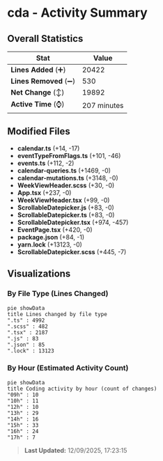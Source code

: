 # cda - Activity Summary 

## Overall Statistics

| Stat                   | Value                                                             |
| ---------------------- | ----------------------------------------------------------------- |
| **Lines Added** (➕)   | 20422                                          |
| **Lines Removed** (➖) | 530                                        |
| **Net Change** (↕)    | 19892                |
| **Active Time** (⌚)   | 207 minutes |


## Modified Files
- **calendar.ts** (+14, -17)
- **eventTypeFromFlags.ts** (+101, -46)
- **events.ts** (+112, -2)
- **calendar-queries.ts** (+1469, -0)
- **calendar-mutations.ts** (+3148, -0)
- **WeekViewHeader.scss** (+30, -0)
- **App.tsx** (+237, -0)
- **WeekViewHeader.tsx** (+99, -0)
- **ScrollableDatepicker.js** (+83, -0)
- **ScrollableDatepicker.ts** (+83, -0)
- **ScrollableDatepicker.tsx** (+974, -457)
- **EventPage.tsx** (+420, -0)
- **package.json** (+84, -1)
- **yarn.lock** (+13123, -0)
- **ScrollableDatepicker.scss** (+445, -7)

## Visualizations

### By File Type (Lines Changed)

```mermaid
pie showData
title Lines changed by file type
".ts" : 4992
".scss" : 482
".tsx" : 2187
".js" : 83
".json" : 85
".lock" : 13123
```

### By Hour (Estimated Activity Count)

```mermaid
pie showData
title Coding activity by hour (count of changes)
"09h" : 10
"10h" : 11
"12h" : 10
"13h" : 29
"14h" : 16
"15h" : 33
"16h" : 24
"17h" : 7
```


> **Last Updated:** 12/09/2025, 17:23:15
